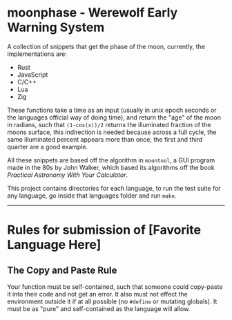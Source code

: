 # moonphase - Werewolf Early Warning System

A collection of snippets that get the phase of the moon, currently, the implementations are:

* Rust
* JavaScript
* C/C++
* Lua
* Zig

These functions take a time as an input (usually in unix epoch seconds or the languages official way of doing time),
and return the "age" of the moon in radians, such that `(1-cos(x))/2` returns the illuminated fraction of the moons
surface, this indirection is needed because across a full cycle, the same illuminated percent appears more than once,
the first and third quarter are a good example.

All these snippets are based off the algorithm in `moontool`, a GUI program made in the 80s
by John Walker, which based its algorithms off the book *Practical Astronomy With Your Calculator*.

This project contains directories for each language, to run the test suite for any language,
go inside that languages folder and run `make`.

---

# Rules for submission of [Favorite Language Here]

## The Copy and Paste Rule

Your function must be self-contained, such that someone could copy-paste
it into their code and not get an error. It also must not effect the
environment outside it if at all possible (no `#define` or mutating globals).
It must be as "pure" and self-contained as the language will allow.
